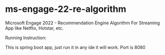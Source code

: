 # ms-engage-22-re-algorithm
Microsoft Engage 2022 - Recommendation Engine Algorithm For Streaming App like Netflix, Hotstar, etc.

Running Instruction:

This is spring boot app, just run it in any ide it will work.
Port is 8080
